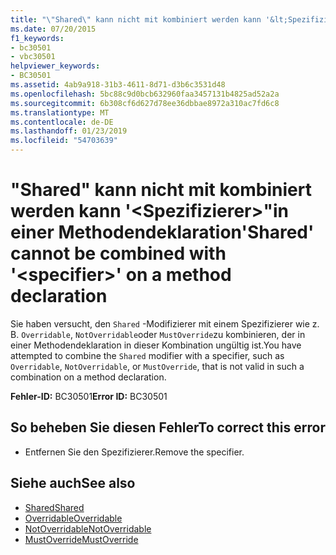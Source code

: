 ```yaml
---
title: "\"Shared\" kann nicht mit kombiniert werden kann '&lt;Spezifizierer&gt;\"in einer Methodendeklaration"
ms.date: 07/20/2015
f1_keywords:
- bc30501
- vbc30501
helpviewer_keywords:
- BC30501
ms.assetid: 4ab9a918-31b3-4611-8d71-d3b6c3531d48
ms.openlocfilehash: 5bc88c9d0bcb632960faa3457131b4825ad52a2a
ms.sourcegitcommit: 6b308cf6d627d78ee36dbbae8972a310ac7fd6c8
ms.translationtype: MT
ms.contentlocale: de-DE
ms.lasthandoff: 01/23/2019
ms.locfileid: "54703639"
---
```

# <a name="shared-cannot-be-combined-with-ltspecifiergt-on-a-method-declaration"></a><span data-ttu-id="917da-102">"Shared" kann nicht mit kombiniert werden kann '&lt;Spezifizierer&gt;"in einer Methodendeklaration</span><span class="sxs-lookup"><span data-stu-id="917da-102">'Shared' cannot be combined with '&lt;specifier&gt;' on a method declaration</span></span>
<span data-ttu-id="917da-103">Sie haben versucht, den `Shared` -Modifizierer mit einem Spezifizierer wie z. B. `Overridable`, `NotOverridable`oder `MustOverride`zu kombinieren, der in einer Methodendeklaration in dieser Kombination ungültig ist.</span><span class="sxs-lookup"><span data-stu-id="917da-103">You have attempted to combine the `Shared` modifier with a specifier, such as `Overridable`, `NotOverridable`, or `MustOverride`, that is not valid in such a combination on a method declaration.</span></span>  
  
 <span data-ttu-id="917da-104">**Fehler-ID:** BC30501</span><span class="sxs-lookup"><span data-stu-id="917da-104">**Error ID:** BC30501</span></span>  
  
## <a name="to-correct-this-error"></a><span data-ttu-id="917da-105">So beheben Sie diesen Fehler</span><span class="sxs-lookup"><span data-stu-id="917da-105">To correct this error</span></span>  
  
-   <span data-ttu-id="917da-106">Entfernen Sie den Spezifizierer.</span><span class="sxs-lookup"><span data-stu-id="917da-106">Remove the specifier.</span></span>  
  
## <a name="see-also"></a><span data-ttu-id="917da-107">Siehe auch</span><span class="sxs-lookup"><span data-stu-id="917da-107">See also</span></span>
- [<span data-ttu-id="917da-108">Shared</span><span class="sxs-lookup"><span data-stu-id="917da-108">Shared</span></span>](../../visual-basic/language-reference/modifiers/shared.md)
- [<span data-ttu-id="917da-109">Overridable</span><span class="sxs-lookup"><span data-stu-id="917da-109">Overridable</span></span>](../../visual-basic/language-reference/modifiers/overridable.md)
- [<span data-ttu-id="917da-110">NotOverridable</span><span class="sxs-lookup"><span data-stu-id="917da-110">NotOverridable</span></span>](../../visual-basic/language-reference/modifiers/notoverridable.md)
- [<span data-ttu-id="917da-111">MustOverride</span><span class="sxs-lookup"><span data-stu-id="917da-111">MustOverride</span></span>](../../visual-basic/language-reference/modifiers/mustoverride.md)

